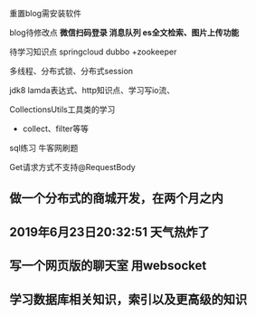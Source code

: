 重置blog需安装软件 

blog待修改点 **微信扫码登录 消息队列 es全文检索、图片上传功能**


待学习知识点 springcloud dubbo +zookeeper 

多线程、分布式锁、分布式session

jdk8 lamda表达式、http知识点、学习写io流、

CollectionsUtils工具类的学习
- collect、filter等等


sql练习 牛客网刷题



Get请求方式不支持@RequestBody


## 做一个分布式的商城开发，在两个月之内


## 2019年6月23日20:32:51 天气热炸了

## 写一个网页版的聊天室 用websocket

## 学习数据库相关知识，索引以及更高级的知识
